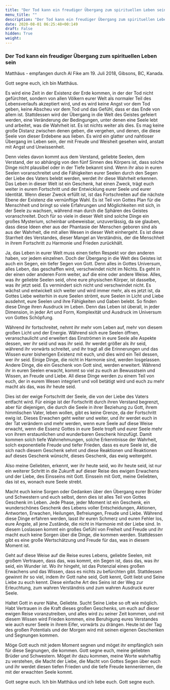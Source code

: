 ```yaml
---
title: "Der Tod kann ein freudiger Übergang zum spirituellen Leben sein"
menu_title: ""
description: "Der Tod kann ein freudiger Übergang zum spirituellen Leben sein"
date: 2020-08-01 06:25:48+00:149
draft: False
hidden: True
weight:
---
```

### Der Tod kann ein freudiger Übergang zum spirituellen Leben sein

Matthäus - empfangen durch Al Fike am 19. Juli 2018, Gibsons, BC, Kanada.

Gott segne euch, ich bin Matthäus.

Es wird eine Zeit in der Existenz der Erde kommen, in der der Tod nicht gefürchtet, sondern von allen Völkern eurer Welt als normaler Teil des Lebensverlaufs akzeptiert wird, und es wird keine Angst vor dem Tod geben, keine Abscheu vor dem Tod und das Gefühl, dass er das Ende von allem ist. Stattdessen wird der Übergang in die Welt des Geistes gefeiert werden, eine Veränderung der Bedingungen, unter denen eine Seele lebt und arbeitet, was die Wahrheit ist. Es ist nichts weiter als dies. Es mag keine große Distanz zwischen denen geben, die vergehen, und denen, die diese Seele von dieser Erdebene aus lieben. Es wird ein glatter und nahtloser Übergang im Leben sein, der mit Freude und Weisheit gesehen wird, anstatt mit Angst und Unwissenheit.

Denn vieles davon kommt aus dem Verstand, geliebte Seelen, dem Verstand, der so abhängig von den fünf Sinnen des Körpers ist, dass solche Dinge nicht plausibel oder in der Tiefe bekannt sind. Wenn ihr also in euren Seelen voranschreitet und die Fähigkeiten eurer Seelen durch den Segen der Liebe des Vaters belebt werden, werdet ihr diese Wahrheit erkennen. Das Leben in dieser Welt ist ein Geschenk, hat einen Zweck, trägt euch weiter in eurem Fortschritt und der Entwicklung eurer Seele und eurer Identität. Wenn dieser Zweck erfüllt ist, ist das Fortschreiten auf die nächste Ebene der Existenz die vernünftige Wahl. Es ist Teil von Gottes Plan für die Menschheit und bringt so viele Erfahrungen und Möglichkeiten mit sich, in der Seele zu wachsen, während man durch die Sphären des Geistes voranschreitet. Doch für so viele in dieser Welt sind solche Dinge ein großes Mysterium, scheinbar unbeweisbar, unzuverlässig, da sie glauben, dass diese Ideen eher aus der Phantasie der Menschen geboren sind als aus der Wahrheit, die mit allen Wesen in dieser Welt einhergeht. Es ist diese Starrheit des Verstandes, dieser Mangel an Verständnis, der die Menschheit in ihrem Fortschritt zu Harmonie und Frieden zurückhält.

Ja, das Leben in eurer Welt muss einen tiefen Respekt vor den anderen haben, vor jedem einzelnen. Doch der Übergang in die Welt des Geistes ist auch ein Segen, ein tiefer Segen von Gott. Denn alles in Gottes Universum, alles Leben, das geschaffen wird, verschwindet nicht im Nichts. Es geht in der einen oder anderen Form weiter, auf die eine oder andere Weise. Alles, was ihr geliebte Seelen seid, ohne eure physischen Körper, ist dasselbe, was ihr jetzt seid. Es vermindert sich nicht und verschwindet nicht. Es wächst und entwickelt sich weiter und wird immer mehr, als es jetzt ist, da Gottes Liebe weiterhin in eure Seelen strömt, eure Seelen in Licht und Liebe ausdehnt, eure Seelen und ihre Fähigkeiten und Gaben belebt. So finden diese Dinge ihren Ausdruck im Leben. Denn das Leben ist überall, in jeder Dimension, in jeder Art und Form, Komplexität und Ausdruck im Universum von Gottes Schöpfung.

Während ihr fortschreitet, nehmt ihr mehr vom Leben auf, mehr von diesem großen Licht und der Energie. Während sich eure Seelen öffnen, veranschaulicht und erweitert das Einströmen in eure Seele alle Aspekte dessen, wer ihr seid und was ihr seid. Ihr werdet größer als ihr seid, während ihr vorwärts schreitet, und ihr tragt all die Erinnerungen und das Wissen eurer bisherigen Existenz mit euch, und dies wird ein Teil dessen, wer ihr seid. Einige Dinge, die nicht in Harmonie sind, werden losgelassen. Andere Dinge, die ein Geschenk von Gott sind, werden erweitert. Während ihr in euren Seelen erwacht, kommt so viel zu euch an Bewusstsein und Wissen, an Freude und Liebe. All diese Dinge werden zu einem Teil von euch, der in eurem Wesen integriert und voll betätigt wird und euch zu mehr macht als das, was ihr heute seid.

Dies ist der ewige Fortschritt der Seele, die von der Liebe des Vaters entfacht wird. Für einige ist der Fortschritt durch ihren Verstand begrenzt, aber für diejenigen, die durch die Seele in ihrer Beziehung zu Gott, ihrem himmlischen Vater, leben wollen, gibt es keine Grenze, da der Fortschritt ewig ist. Dieses Erwachen geht weiter und weiter, und ihr werdet euch in der Tat verändern und mehr werden, wenn eure Seele auf diese Weise erwacht, wenn die Essenz Gottes in eure Seele tropft und eurer Seele mehr von ihrem erstaunlichen und wunderbaren Geschenk hinzufügt. Damit kommen solch tiefe Wahrnehmungen, solche Erkenntnisse der Wahrheit, solch exponentielle Freude und tiefer Frieden, dass es eure Seele ist, die sich nach diesem Geschenk sehnt und diese Reaktionen und Reaktionen auf dieses Geschenk wünscht, dieses Geschenk, das ewig weitergeht.

Also meine Geliebten, erkennt, wer ihr heute seid, wo ihr heute seid, ist nur ein weiterer Schritt in die Zukunft auf dieser Reise des ewigen Erwachens und der Liebe, des Einsseins mit Gott. Einssein mit Gott, meine Geliebten, das ist es, wonach eure Seele strebt.

Macht euch keine Sorgen oder Gedanken über den Übergang eurer Brüder und Schwestern und euch selbst, denn dies ist alles Teil von Gottes Geschenk im Leben. Jede Phase, jeder Moment ist ein Geschenk, ein wunderschönes Geschenk des Lebens voller Entscheidungen, Aktionen, Antworten, Erwachen, Heilungen, Befreiungen, Freude und Liebe. Während diese Dinge erfahren werden, lasst ihr euren Schmerz und euren Fehler los, eure Ängste, all jene Zustände, die nicht in Harmonie mit der Liebe sind. In diesem Loslassen kommt ein großes Gefühl von Freiheit und Freude und ihr macht euch keine Sorgen über die Dinge, die kommen werden. Stattdessen gibt es eine große Wertschätzung und Freude für das, was in diesem Moment ist.

Geht auf diese Weise auf die Reise eures Lebens, geliebte Seelen, mit großem Vertrauen, dass das, was kommt, ein Segen ist, dass das, was ihr seid, ein Wunder ist. Wo ihr hingeht, ist das Potenzial eines großen Erwachens und das Wissen, dass es nichts zu befürchten gibt. Stattdessen gewinnt ihr so viel, indem ihr Gott nahe seid, Gott kennt, Gott liebt und Seine Liebe zu euch kennt. Diese einfache Art des Seins ist der Weg zur Erleuchtung, zum wahren Verständnis und zum wahren Ausdruck eurer Seele.

Haltet Gott in eurer Nähe, Geliebte. Sucht Seine Liebe so oft wie möglich. Habt Vertrauen in die Kraft dieses großen Geschenks, um euch auf dieser ewigen Reise voranzutreiben, und alles wird zu seiner Zeit kommen, und mit diesem Wissen wird Frieden kommen, eine Beruhigung eures Verstandes wie auch eurer Seele in ihrem Eifer, vorwärts zu drängen. Heute ist der Tag des großen Potentials und der Morgen wird mit seinen eigenen Geschenken und Segnungen kommen.

Möge Gott euch mit jedem Moment segnen und möget ihr empfänglich sein für diese Segnungen, die kommen. Gott segne euch, meine geliebten Brüder und Schwestern. Möget ihr dazu kommen, meine Worte wahrhaftig zu verstehen, die Macht der Liebe, die Macht von Gottes Segen über euch und ihr werdet diesen tiefen Frieden und die tiefe Freude kennenlernen, die mit der erwachten Seele kommt.

Gott segne euch. Ich bin Matthäus und ich liebe euch. Gott segne euch.
